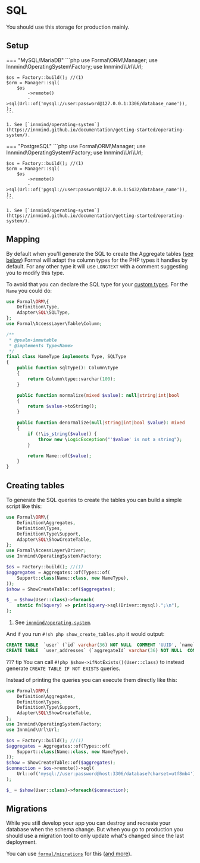 # SQL

You should use this storage for production mainly.

## Setup

=== "MySQL/MariaDB"
    ```php
    use Formal\ORM\Manager;
    use Innmind\OperatingSystem\Factory;
    use Innmind\Url\Url;

    $os = Factory::build(); //(1)
    $orm = Manager::sql(
        $os
            ->remote()
            ->sql(Url::of('mysql://user:password@127.0.0.1:3306/database_name')),
    );
    ```

    1. See [`innmind/operating-system`](https://innmind.github.io/documentation/getting-started/operating-system/).

=== "PostgreSQL"
    ```php
    use Formal\ORM\Manager;
    use Innmind\OperatingSystem\Factory;
    use Innmind\Url\Url;

    $os = Factory::build(); //(1)
    $orm = Manager::sql(
        $os
            ->remote()
            ->sql(Url::of('pgsql://user:password@127.0.0.1:5432/database_name')),
    );
    ```

    1. See [`innmind/operating-system`](https://innmind.github.io/documentation/getting-started/operating-system/).

## Mapping

By default when you'll generate the SQL to create the Aggregate tables ([see below](#creating-tables)) Formal will adapt the column types for the PHP types it handles by default. For any other type it will use `LONGTEXT` with a comment suggesting you to modify this type.

To avoid that you can declare the SQL type for your [custom types](../mapping/type.md). For the `Name` you could do:

```php title="NameType.php" hl_lines="3 5 11 13-16"
use Formal\ORM\{
    Definition\Type,
    Adapter\SQL\SQLType,
};
use Formal\AccessLayer\Table\Column;

/**
 * @psalm-immutable
 * @implements Type<Name>
 */
final class NameType implements Type, SQLType
{
    public function sqlType(): Column\Type
    {
        return Column\type::varchar(100);
    }

    public function normalize(mixed $value): null|string|int|bool
    {
        return $value->toString();
    }

    public function denormalize(null|string|int|bool $value): mixed
    {
        if (!\is_string($value)) {
            throw new \LogicException("'$value' is not a string");
        }

        return Name::of($value);
    }
}
```

## Creating tables

To generate the SQL queries to create the tables you can build a simple script like this:

```php title="show_create_tables.php"
use Formal\ORM\{
    Definition\Aggregates,
    Definition\Types,
    Definition\Type\Support,
    Adapter\SQL\ShowCreateTable,
};
use Formal\AccessLayer\Driver;
use Innmind\OperatingSystem\Factory;

$os = Factory::build(); //(1)
$aggregates = Aggregates::of(Types::of(
    Support::class(Name::class, new NameType),
));
$show = ShowCreateTable::of($aggregates);

$_ = $show(User::class)->foreach(
    static fn($query) => print($query->sql(Driver::mysql).";\n"),
);
```

1. See [`innmind/operating-system`](https://innmind.github.io/documentation/getting-started/operating-system/).

And if you run `#!sh php show_create_tables.php` it would output:

```sql
CREATE TABLE  `user` (`id` varchar(36) NOT NULL  COMMENT 'UUID', `name` varchar(100) NOT NULL  , PRIMARY KEY (`id`));
CREATE TABLE  `user_addresses` (`aggregateId` varchar(36) NOT NULL  COMMENT 'UUID', `street` longtext NOT NULL  COMMENT 'TODO adjust the type depending on your use case', `zipCode` longtext NOT NULL  COMMENT 'TODO adjust the type depending on your use case', `city` longtext NOT NULL  COMMENT 'TODO adjust the type depending on your use case', CONSTRAINT `FK_user_addresses` FOREIGN KEY (`aggregateId`) REFERENCES `user`(`id`) ON DELETE CASCADE);
```

??? tip
    You can call `#!php $show->ifNotExists()(User::class)` to instead generate `CREATE TABLE IF NOT EXISTS` queries.

Instead of printing the queries you can execute them directly like this:

```php title="show_create_tables.php" hl_lines="8 15-17 19"
use Formal\ORM\{
    Definition\Aggregates,
    Definition\Types,
    Definition\Type\Support,
    Adapter\SQL\ShowCreateTable,
};
use Innmind\OperatingSystem\Factory;
use Innmind\Url\Url;

$os = Factory::build(); //(1)
$aggregates = Aggregates::of(Types::of(
    Support::class(Name::class, new NameType),
));
$show = ShowCreateTable::of($aggregates);
$connection = $os->remote()->sql(
    Url::of('mysql://user:password@host:3306/database?charset=utf8mb4'),
);

$_ = $show(User::class)->foreach($connection);
```

## Migrations

While you still develop your app you can destroy and recreate your database when the schema change. But when you go to production you should use a migration tool to only update what's changed since the last deployment.

You can use [`formal/migrations`](https://formal-php.github.io/migrations/) for this ([and more](https://formal-php.github.io/migrations/commands/)).
